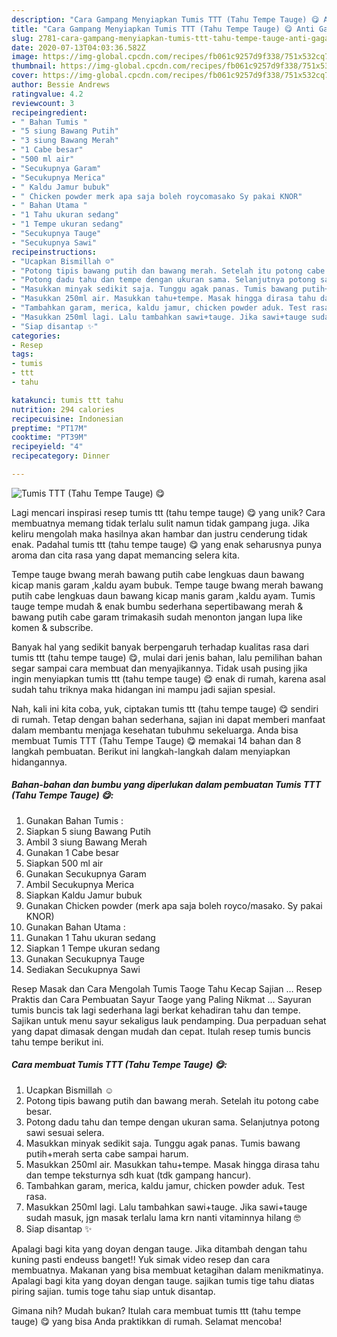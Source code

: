 ```yaml
---
description: "Cara Gampang Menyiapkan Tumis TTT (Tahu Tempe Tauge) 😋 Anti Gagal"
title: "Cara Gampang Menyiapkan Tumis TTT (Tahu Tempe Tauge) 😋 Anti Gagal"
slug: 2781-cara-gampang-menyiapkan-tumis-ttt-tahu-tempe-tauge-anti-gagal
date: 2020-07-13T04:03:36.582Z
image: https://img-global.cpcdn.com/recipes/fb061c9257d9f338/751x532cq70/tumis-ttt-tahu-tempe-tauge-😋-foto-resep-utama.jpg
thumbnail: https://img-global.cpcdn.com/recipes/fb061c9257d9f338/751x532cq70/tumis-ttt-tahu-tempe-tauge-😋-foto-resep-utama.jpg
cover: https://img-global.cpcdn.com/recipes/fb061c9257d9f338/751x532cq70/tumis-ttt-tahu-tempe-tauge-😋-foto-resep-utama.jpg
author: Bessie Andrews
ratingvalue: 4.2
reviewcount: 3
recipeingredient:
- " Bahan Tumis "
- "5 siung Bawang Putih"
- "3 siung Bawang Merah"
- "1 Cabe besar"
- "500 ml air"
- "Secukupnya Garam"
- "Secukupnya Merica"
- " Kaldu Jamur bubuk"
- " Chicken powder merk apa saja boleh roycomasako Sy pakai KNOR"
- " Bahan Utama "
- "1 Tahu ukuran sedang"
- "1 Tempe ukuran sedang"
- "Secukupnya Tauge"
- "Secukupnya Sawi"
recipeinstructions:
- "Ucapkan Bismillah ☺"
- "Potong tipis bawang putih dan bawang merah. Setelah itu potong cabe besar."
- "Potong dadu tahu dan tempe dengan ukuran sama. Selanjutnya potong sawi sesuai selera."
- "Masukkan minyak sedikit saja. Tunggu agak panas. Tumis bawang putih+merah serta cabe sampai harum."
- "Masukkan 250ml air. Masukkan tahu+tempe. Masak hingga dirasa tahu dan tempe teksturnya sdh kuat (tdk gampang hancur)."
- "Tambahkan garam, merica, kaldu jamur, chicken powder aduk. Test rasa."
- "Masukkan 250ml lagi. Lalu tambahkan sawi+tauge. Jika sawi+tauge sudah masuk, jgn masak terlalu lama krn nanti vitaminnya hilang 🤓"
- "Siap disantap ✨"
categories:
- Resep
tags:
- tumis
- ttt
- tahu

katakunci: tumis ttt tahu 
nutrition: 294 calories
recipecuisine: Indonesian
preptime: "PT17M"
cooktime: "PT39M"
recipeyield: "4"
recipecategory: Dinner

---
```



![Tumis TTT (Tahu Tempe Tauge) 😋](https://img-global.cpcdn.com/recipes/fb061c9257d9f338/751x532cq70/tumis-ttt-tahu-tempe-tauge-😋-foto-resep-utama.jpg)

Lagi mencari inspirasi resep tumis ttt (tahu tempe tauge) 😋 yang unik? Cara membuatnya memang tidak terlalu sulit namun tidak gampang juga. Jika keliru mengolah maka hasilnya akan hambar dan justru cenderung tidak enak. Padahal tumis ttt (tahu tempe tauge) 😋 yang enak seharusnya punya aroma dan cita rasa yang dapat memancing selera kita.

Tempe tauge bwang merah bawang putih cabe lengkuas daun bawang kicap manis garam ,kaldu ayam bubuk. Tempe tauge bwang merah bawang putih cabe lengkuas daun bawang kicap manis garam ,kaldu ayam. Tumis tauge tempe mudah &amp; enak bumbu sederhana sepertibawang merah &amp; bawang putih cabe garam trimakasih sudah menonton jangan lupa like komen &amp; subscribe.

Banyak hal yang sedikit banyak berpengaruh terhadap kualitas rasa dari tumis ttt (tahu tempe tauge) 😋, mulai dari jenis bahan, lalu pemilihan bahan segar sampai cara membuat dan menyajikannya. Tidak usah pusing jika ingin menyiapkan tumis ttt (tahu tempe tauge) 😋 enak di rumah, karena asal sudah tahu triknya maka hidangan ini mampu jadi sajian spesial.


Nah, kali ini kita coba, yuk, ciptakan tumis ttt (tahu tempe tauge) 😋 sendiri di rumah. Tetap dengan bahan sederhana, sajian ini dapat memberi manfaat dalam membantu menjaga kesehatan tubuhmu sekeluarga. Anda bisa membuat Tumis TTT (Tahu Tempe Tauge) 😋 memakai 14 bahan dan 8 langkah pembuatan. Berikut ini langkah-langkah dalam menyiapkan hidangannya.

<!--inarticleads1-->

##### Bahan-bahan dan bumbu yang diperlukan dalam pembuatan Tumis TTT (Tahu Tempe Tauge) 😋:

1. Gunakan  Bahan Tumis :
1. Siapkan 5 siung Bawang Putih
1. Ambil 3 siung Bawang Merah
1. Gunakan 1 Cabe besar
1. Siapkan 500 ml air
1. Gunakan Secukupnya Garam
1. Ambil Secukupnya Merica
1. Siapkan  Kaldu Jamur bubuk
1. Gunakan  Chicken powder (merk apa saja boleh royco/masako. Sy pakai KNOR)
1. Gunakan  Bahan Utama :
1. Gunakan 1 Tahu ukuran sedang
1. Siapkan 1 Tempe ukuran sedang
1. Gunakan Secukupnya Tauge
1. Sediakan Secukupnya Sawi


Resep Masak dan Cara Mengolah Tumis Taoge Tahu Kecap Sajian … Resep Praktis dan Cara Pembuatan Sayur Taoge yang Paling Nikmat … Sayuran tumis buncis tak lagi sederhana lagi berkat kehadiran tahu dan tempe. Sajikan untuk menu sayur sekaligus lauk pendamping. Dua perpaduan sehat yang dapat dimasak dengan mudah dan cepat. Itulah resep tumis buncis tahu tempe berikut ini. 

<!--inarticleads2-->

##### Cara membuat Tumis TTT (Tahu Tempe Tauge) 😋:

1. Ucapkan Bismillah ☺
1. Potong tipis bawang putih dan bawang merah. Setelah itu potong cabe besar.
1. Potong dadu tahu dan tempe dengan ukuran sama. Selanjutnya potong sawi sesuai selera.
1. Masukkan minyak sedikit saja. Tunggu agak panas. Tumis bawang putih+merah serta cabe sampai harum.
1. Masukkan 250ml air. Masukkan tahu+tempe. Masak hingga dirasa tahu dan tempe teksturnya sdh kuat (tdk gampang hancur).
1. Tambahkan garam, merica, kaldu jamur, chicken powder aduk. Test rasa.
1. Masukkan 250ml lagi. Lalu tambahkan sawi+tauge. Jika sawi+tauge sudah masuk, jgn masak terlalu lama krn nanti vitaminnya hilang 🤓
1. Siap disantap ✨


Apalagi bagi kita yang doyan dengan tauge. Jika ditambah dengan tahu kuning pasti endeuss banget!! Yuk simak video resep dan cara membuatnya. Makanan yang bisa membuat ketagihan dalam menikmatinya. Apalagi bagi kita yang doyan dengan tauge. sajikan tumis tige tahu diatas piring sajian. tumis toge tahu siap untuk disantap. 

Gimana nih? Mudah bukan? Itulah cara membuat tumis ttt (tahu tempe tauge) 😋 yang bisa Anda praktikkan di rumah. Selamat mencoba!
